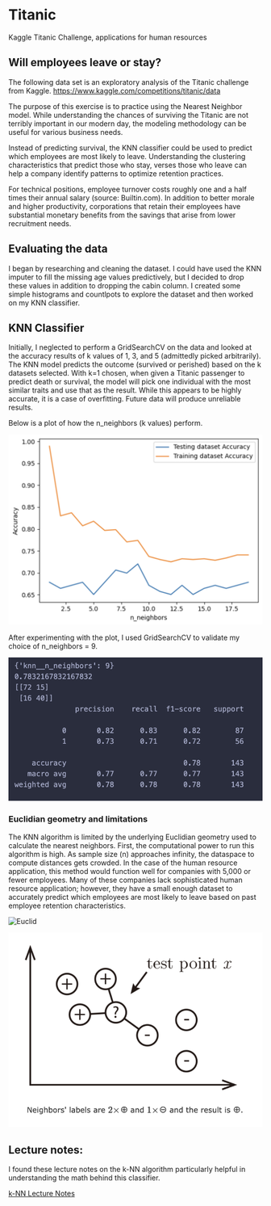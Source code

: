 # Titanic
Kaggle Titanic Challenge, applications for human resources

## Will employees leave or stay?
The following data set is an exploratory analysis of the Titanic challenge from Kaggle. 
https://www.kaggle.com/competitions/titanic/data

The purpose of this exercise is to practice using the Nearest Neighbor model.  While understanding the chances of surviving the Titanic are not terribly important in our modern day, the modeling methodology can be useful for various business needs.  

Instead of predicting survival, the KNN classifier could be used to predict which employees are most likely to leave. Understanding the clustering characteristics that predict those who stay, verses those who leave  can help a company identify patterns to optimize retention practices.  

For technical positions, employee turnover costs roughly one and a half times their annual salary (source: Builtin.com).  In addition to better morale and higher productivity, corporations that retain their employees have substantial monetary benefits from the savings that arise from lower recruitment needs.

## Evaluating the data
I began by researching and cleaning the dataset.  I could have used the KNN imputer to fill the missing age values predictively, but I decided to drop these values in addition to dropping the cabin column.  I created some simple histograms and countlpots to explore the dataset and then worked on my KNN classifier.

## KNN Classifier
Initially, I neglected to perform a GridSearchCV on the data and looked at the accuracy results of k values of 1, 3, and 5 (admittedly picked arbitrarily).  The KNN model predicts the outcome (survived or perished) based on the k datasets selected.  With k=1 chosen, when given a Titanic passenger to predict death or survival, the model will pick one individual with the most similar traits and use that as the result.  While this appears to be highly accurate, it is a case of overfitting.  Future data will produce unreliable results.  

Below is a plot of how the n_neighbors (k values) perform.

![k_neighbors](https://github.com/BotanicalAmy/Titanic/blob/main/n_neighbors.png)

After experimenting with the plot, I used GridSearchCV to validate my choice of n_neighbors = 9.

![test_results](https://github.com/BotanicalAmy/Titanic/blob/main/test_results.png)

### Euclidian geometry and limitations
The KNN algorithm is limited by the underlying Euclidian geometry used to calculate the nearest neighbors.  First, the computational power to run this algorithm is high.  As sample size (n) approaches infinity, the dataspace to compute distances gets crowded.  In the case of the human resource application, this method would function well for companies with 5,000 or fewer employees.  Many of these companies lack sophisticated human resource application; however, they have a small enough dataset to accurately predict which employees are most likely to leave based on past employee retention characteristics.

![Euclid](https://towardsdatascience.com/knn-algorithm-what-when-why-how-41405c16c36f)

![k_NNalgorithm](https://github.com/BotanicalAmy/Titanic/blob/main/k_NNalgorithm.png)

## Lecture notes:
I found these lecture notes on the k-NN algorithm particularly helpful in understanding the math behind this classifier.

[k-NN Lecture Notes]([https://pages.github.com/](https://www.cs.cornell.edu/courses/cs4780/2017sp/lectures/lecturenote02_kNN.html#:~:text=The%20k%2Dnearest%20neighbor%20classifier,%7Cp)1%2Fp)
